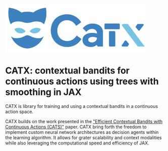 ![Logo_CatX_Final_PNG](img/Logo_CatX_Final_PNG.png)
# CATX: contextual bandits for continuous actions using trees with smoothing in JAX

CATX is library for training and using a contextual bandits in a continuous action space.


CATX builds on the work presented in the
["Efficient Contextual Bandits with Continuous Actions (CATS)"](https://arxiv.org/pdf/2006.06040.pdf) paper.
CATX bring forth the freedom to implement custom neural network architectures 
as decision agents within the learning algorithm. It allows for grater scalability and context modalities while
also leveraging the computational speed and efficiency of JAX. 
